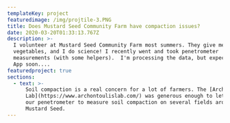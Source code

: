 ```yaml
---
templateKey: project
featuredimage: /img/projtile-3.PNG
title: Does Mustard Seed Community Farm have compaction issues?
date: 2020-03-20T01:33:13.767Z
description: >-
  I volunteer at Mustard Seed Community Farm most summers. They give me
  vegetables, and I do science! I recently went and took penetrometer
  measurements (with some helpers).  I'm processing the data, but expect a Shiny
  App soon....
featuredproject: true
sections:
  - text: >-
      Soil compaction is a real concern for a lot of farmers. The [Archontoulis
      Lab](https://www.archontoulislab.com/) was generous enough to let me use
      our penetrometer to measure soil compaction on several fields around
      Mustard Seed.
---
```


